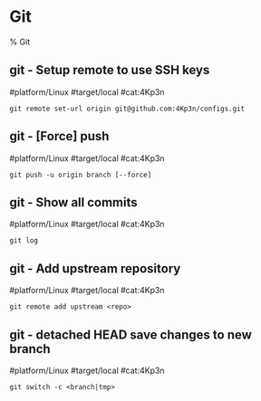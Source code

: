 # Git
% Git

## git - Setup remote to use SSH keys
#platform/Linux #target/local #cat:4Kp3n
```
git remote set-url origin git@github.com:4Kp3n/configs.git
```

## git - [Force] push 
#platform/Linux #target/local #cat:4Kp3n
```
git push -u origin branch [--force]
```

## git - Show all commits
#platform/Linux #target/local #cat:4Kp3n
```
git log
```

## git - Add upstream repository
#platform/Linux #target/local #cat:4Kp3n
```
git remote add upstream <repo>
```

## git - detached HEAD save changes to new branch
#platform/Linux #target/local #cat:4Kp3n
```
git switch -c <branch|tmp>
```
